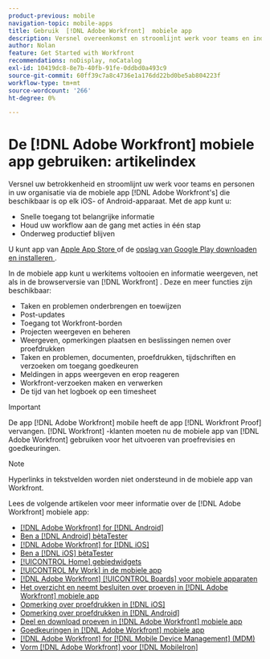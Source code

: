 ```yaml
---
product-previous: mobile
navigation-topic: mobile-apps
title: Gebruik  [!DNL Adobe Workfront]  mobiele app
description: Versnel overeenkomst en stroomlijnt werk voor teams en individuen in uw organisatie door  [!DNL Adobe Workfront's]  mobiele app, beschikbaar op om het even welk iOS of apparaat van Android.
author: Nolan
feature: Get Started with Workfront
recommendations: noDisplay, noCatalog
exl-id: 10419dc8-8e7b-40fb-91fe-0ddbd0a493c9
source-git-commit: 60ff39c7a8c4736e1a176dd22bd0be5ab804223f
workflow-type: tm+mt
source-wordcount: '266'
ht-degree: 0%

---
```


# De [!DNL Adobe Workfront] mobiele app gebruiken: artikelindex

<!-- Audited: 2/2024 -->

Versnel uw betrokkenheid en stroomlijnt uw werk voor teams en personen in uw organisatie via de mobiele app [!DNL Adobe Workfront's] die beschikbaar is op elk iOS- of Android-apparaat. Met de app kunt u:

* Snelle toegang tot belangrijke informatie
* Houd uw workflow aan de gang met acties in één stap
* Onderweg productief blijven

U kunt app van [ Apple App Store ](https://apps.apple.com/us/app/adobe-workfront/id1033282981) of de [ opslag van Google Play downloaden en installeren ](https://play.google.com/store/apps/details?id=com.workfront.android.aware).

In de mobiele app kunt u werkitems voltooien en informatie weergeven, net als in de browserversie van [!DNL Workfront] . Deze en meer functies zijn beschikbaar:

* Taken en problemen onderbrengen en toewijzen
* Post-updates
* Toegang tot Workfront-borden
* Projecten weergeven en beheren
* Weergeven, opmerkingen plaatsen en beslissingen nemen over proefdrukken
* Taken en problemen, documenten, proefdrukken, tijdschriften en verzoeken om toegang goedkeuren
* Meldingen in apps weergeven en erop reageren
* Workfront-verzoeken maken en verwerken
* De tijd van het logboek op een timesheet

>[!IMPORTANT]
>
>De app [!DNL Adobe Workfront] mobile heeft de app [!DNL Workfront Proof] vervangen. [!DNL Workfront] -klanten moeten nu de mobiele app van [!DNL Adobe Workfront] gebruiken voor het uitvoeren van proefrevisies en goedkeuringen.

>[!NOTE]
>
>Hyperlinks in tekstvelden worden niet ondersteund in de mobiele app van Workfront.

Lees de volgende artikelen voor meer informatie over de [!DNL Adobe Workfront] mobiele app:

* [[!DNL Adobe Workfront] for  [!DNL Android]](../../../workfront-basics/mobile-apps/using-the-workfront-mobile-app/workfront-for-android.md)
* [Ben a [!DNL Android]  bètaTester](../../../workfront-basics/mobile-apps/using-the-workfront-mobile-app/android-beta-tester.md)
* [[!DNL Adobe Workfront] for  [!DNL iOS]](../../../workfront-basics/mobile-apps/using-the-workfront-mobile-app/workfront-for-ios.md)
* [Ben a [!DNL iOS]  bètaTester](../../../workfront-basics/mobile-apps/using-the-workfront-mobile-app/ios-beta-tester.md)
* [[!UICONTROL Home] gebiedwidgets](../../../workfront-basics/mobile-apps/using-the-workfront-mobile-app/home-area-widgets-mobile.md)
* [[!UICONTROL My Work] in de mobiele app](../../../workfront-basics/mobile-apps/using-the-workfront-mobile-app/my-work-section-mobile.md)
* [[!DNL Adobe Workfront] [!UICONTROL Boards] voor mobiele apparaten](/help/quicksilver/workfront-basics/mobile-apps/using-the-workfront-mobile-app/mobile-boards.md)
* [Het overzicht en neemt besluiten over proeven in  [!DNL Adobe Workfront]  mobiele app](../../../workfront-basics/mobile-apps/using-the-workfront-mobile-app/work-with-proofs-in-mobile-app.md)
* [Opmerking over proefdrukken in  [!DNL iOS]](../../../workfront-basics/mobile-apps/using-the-workfront-mobile-app/comment-on-proofs-ios.md)
* [Opmerking over proefdrukken in  [!DNL Android]](../../../workfront-basics/mobile-apps/using-the-workfront-mobile-app/comment-on-proofs-android.md)
* [Deel en download proeven in  [!DNL Adobe Workfront]  mobiele app](../../../workfront-basics/mobile-apps/using-the-workfront-mobile-app/share-proofs-mobile.md)
* [Goedkeuringen in  [!DNL Adobe Workfront]  mobiele app](../../../workfront-basics/mobile-apps/using-the-workfront-mobile-app/approvals-in-mobile-app.md)
* [[!DNL Adobe Workfront] for  [!DNL Mobile Device Management]  (MDM)](../../../workfront-basics/mobile-apps/using-the-workfront-mobile-app/wf-mdm.md)
* [Vorm  [!DNL Adobe Workfront]  voor  [!DNL MobileIron]](../../../workfront-basics/mobile-apps/using-the-workfront-mobile-app/wf-mobileiron-configs.md)

